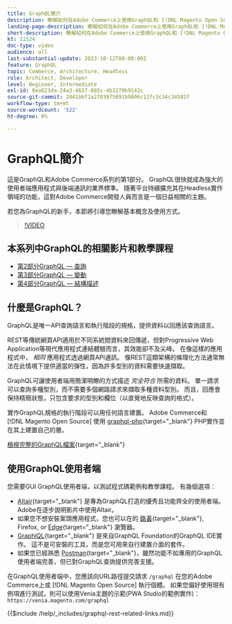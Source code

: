 ```yaml
---
title: GraphQL簡介
description: 瞭解如何在Adobe Commerce上使用GraphQL和 [!DNL Magento Open Source]. 對Adobe Commerce和POST呼叫使用GraphQLGET和 [!DNL Magento Open Source].
landing-page-description: 瞭解如何在Adobe Commerce上使用GraphQL和 [!DNL Magento Open Source]. 對Adobe Commerce和POST呼叫使用GraphQLGET和 [!DNL Magento Open Source].
short-description: 瞭解如何在Adobe Commerce上使用GraphQL和 [!DNL Magento Open Source]. 對Adobe Commerce和POST呼叫使用GraphQLGET和 [!DNL Magento Open Source].
kt: 11524
doc-type: video
audience: all
last-substantial-update: 2023-10-12T00:00:00Z
feature: GraphQL
topic: Commerce, Architecture, Headless
role: Architect, Developer
level: Beginner, Intermediate
exl-id: 8ea823da-24a3-4627-885c-4b3279b9142c
source-git-commit: 2041bbf1a2783975091b9806c12fc3c34c34582f
workflow-type: tm+mt
source-wordcount: '522'
ht-degree: 0%

---
```


# GraphQL簡介

這是GraphQL和Adobe Commerce系列的第1部分。 GraphQL很快就成為強大的使用者端應用程式與後端通訊的業界標準。 隨著平台持續擴充其在Headless實作領域的功能，這對Adobe Commerce開發人員而言是一個日益相關的主題。

若您為GraphQL的新手，本節將引導您瞭解基本概念及使用方式。

>[!VIDEO](https://video.tv.adobe.com/v/3424117?learn=on)

## 本系列中GraphQL的相關影片和教學課程

* [第2部分GraphQL — 查詢](../graphql-rest/graphql-queries.md)
* [第3部分GraphQL — 變動](../graphql-rest/graphql-mutations.md)
* [第4部分GraphQL — 結構描述](../graphql-rest/graphql-schema.md)

## 什麼是GraphQL？

GraphQL是唯一API查詢語言和執行階段的規格，提供資料以回應該查詢語言。

REST等傳統網頁API適用於不同系統間資料來回傳遞，但對Progressive Web Application等現代應用程式連結體驗而言，其效能卻不及尖峰。 在像這樣的應用程式中， _相同_ 應用程式透過網頁API通訊。 像REST這類架構的條理化方法通常無法在此情境下提供適當的彈性，因為許多型別的資料需要快速擷取。

GraphQL可讓使用者端用簡潔明瞭的方式描述 _完全符合_ 所需的資料。 單一請求可以查詢多種型別，而不需要多個網路請求來擷取多種資料型別。 而且，回應會保持精簡狀態，只包含要求的型別和欄位（以直覺地反映查詢的格式）。

實作GraphQL規格的執行階段可以用任何語言建置。 Adobe Commerce和 [!DNL Magento Open Source] 使用
[graphql-php](https://webonyx.github.io/graphql-php/){target="_blank"} PHP實作並在其上建置自己的層。

[檢視完整的GraphQL檔案](https://graphql.org/learn){target="_blank"}

## 使用GraphQL使用者端

您需要GUI GraphQL使用者端，以測試程式碼範例和教學課程。 有幾個選項：

* [Altair](https://altairgraphql.dev/){target="_blank"} 是專為GraphQL打造的優秀且功能齊全的使用者端。 Adobe在逐步說明影片中使用Altair。
* 如果您不想安裝案頭應用程式，您也可以在的
  [鉻黃](https://chrome.google.com/webstore/detail/altair-graphql-client/flnheeellpciglgpaodhkhmapeljopja){target="_blank"}, Firefox, or [Edge](https://microsoftedge.microsoft.com/addons/detail/altair-graphql-client/kpggioiimijgcalmnfnalgglgooonopa){target="_blank"} 瀏覽器。
* [GraphiQL](https://github.com/graphql/graphiql/tree/main/packages/graphiql){target="_blank"} 是來自GraphQL Foundation的GraphQL IDE實作。 這不是可安裝的工具，而是您可用來自行建置介面的套件。
* 如果您已經熟悉 [Postman](https://www.postman.com/){target="_blank"}，雖然功能不如專用的GraphQL使用者端完善，但已對GraphQL查詢提供完善支援。

在GraphQL使用者端中，您應該向URL路徑提交請求 `/graphql` 在您的Adobe Commerce上或 [!DNL Magento Open Source] 執行個體。 如果您偏好使用現有例項進行測試，則可以使用Venia主題的示範(PWA Studio的範例實作)： `https://venia.magento.com/graphql`

{{$include /help/_includes/graphql-rest-related-links.md}}
